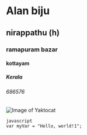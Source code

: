 # Alan biju
## nirappathu (h)
### ramapuram bazar
#### kottayam
##### Kerala
###### 686576
![Image of Yaktocat](https://octodex.github.com/images/yaktocat.png)
```
javascript
var myVar = "Hello, world!1";

```

